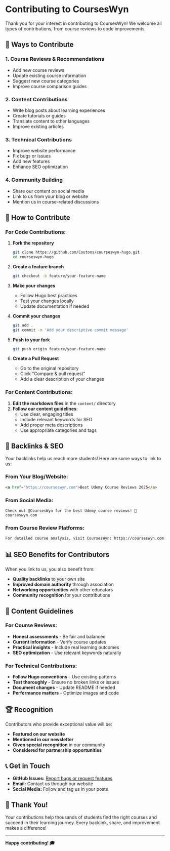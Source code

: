 # Contributing to CoursesWyn

Thank you for your interest in contributing to CoursesWyn! We welcome all types of contributions, from course reviews to code improvements.

## 🚀 Ways to Contribute

### 1. **Course Reviews & Recommendations**
- Add new course reviews
- Update existing course information
- Suggest new course categories
- Improve course comparison guides

### 2. **Content Contributions**
- Write blog posts about learning experiences
- Create tutorials or guides
- Translate content to other languages
- Improve existing articles

### 3. **Technical Contributions**
- Improve website performance
- Fix bugs or issues
- Add new features
- Enhance SEO optimization

### 4. **Community Building**
- Share our content on social media
- Link to us from your blog or website
- Mention us in course-related discussions

## 📝 How to Contribute

### For Code Contributions:

1. **Fork the repository**
   ```bash
   git clone https://github.com/Coutons/courseswyn-hugo.git
   cd courseswyn-hugo
   ```

2. **Create a feature branch**
   ```bash
   git checkout -b feature/your-feature-name
   ```

3. **Make your changes**
   - Follow Hugo best practices
   - Test your changes locally
   - Update documentation if needed

4. **Commit your changes**
   ```bash
   git add .
   git commit -m 'Add your descriptive commit message'
   ```

5. **Push to your fork**
   ```bash
   git push origin feature/your-feature-name
   ```

6. **Create a Pull Request**
   - Go to the original repository
   - Click "Compare & pull request"
   - Add a clear description of your changes

### For Content Contributions:

1. **Edit the markdown files** in the `content/` directory
2. **Follow our content guidelines**:
   - Use clear, engaging titles
   - Include relevant keywords for SEO
   - Add proper meta descriptions
   - Use appropriate categories and tags

## 🔗 Backlinks & SEO

Your backlinks help us reach more students! Here are some ways to link to us:

### From Your Blog/Website:
```html
<a href="https://courseswyn.com">Best Udemy Course Reviews 2025</a>
```

### From Social Media:
```
Check out @CoursesWyn for the best Udemy course reviews! 🔗 courseswyn.com
```

### From Course Review Platforms:
```
For detailed course analysis, visit CoursesWyn: https://courseswyn.com
```

## 📊 SEO Benefits for Contributors

When you link to us, you also benefit from:
- **Quality backlinks** to your own site
- **Improved domain authority** through association
- **Networking opportunities** with other educators
- **Community recognition** for your contributions

## 🎯 Content Guidelines

### For Course Reviews:
- **Honest assessments** - Be fair and balanced
- **Current information** - Verify course updates
- **Practical insights** - Include real learning outcomes
- **SEO optimization** - Use relevant keywords naturally

### For Technical Contributions:
- **Follow Hugo conventions** - Use existing patterns
- **Test thoroughly** - Ensure no broken links or issues
- **Document changes** - Update README if needed
- **Performance matters** - Optimize images and code

## 🏆 Recognition

Contributors who provide exceptional value will be:
- **Featured on our website**
- **Mentioned in our newsletter**
- **Given special recognition** in our community
- **Considered for partnership opportunities**

## 📞 Get in Touch

- **GitHub Issues:** [Report bugs or request features](https://github.com/Coutons/courseswyn-hugo/issues)
- **Email:** Contact us through our website
- **Social Media:** Follow and tag us in your posts

## 🙏 Thank You!

Your contributions help thousands of students find the right courses and succeed in their learning journey. Every backlink, share, and improvement makes a difference!

---

**Happy contributing! 🎓**
